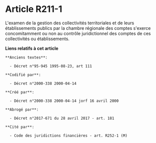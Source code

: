 # Article R211-1

L'examen de la gestion des collectivités territoriales et de leurs établissements publics par la chambre régionale des
comptes s'exerce concomitamment ou non au contrôle juridictionnel des comptes de ces collectivités ou établissements.

**Liens relatifs à cet article**

	**Anciens textes**:

	  - Décret n°95-945 1995-08-23, art 111

	**Codifié par**:

	  - Décret n°2000-338 2000-04-14

	**Créé par**:

	  - Décret n°2000-338 2000-04-14 jorf 16 avril 2000

	**Abrogé par**:

	  - Décret n°2017-671 du 28 avril 2017 - art. 181

	**Cité par**:

	  - Code des juridictions financières - art. R252-1 (M)
